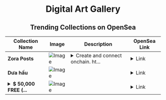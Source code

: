 <div align="center">

# Digital Art Gallery

## Trending Collections on OpenSea

| Collection Name                       | Image                                                                                     | Description                       | OpenSea Link                                                                                          |
|---------------------------------------|-------------------------------------------------------------------------------------------|-----------------------------------|--------------------------------------------------------------------------------------------------------|
| **Zora Posts** | ![Image](https://i.seadn.io/s/raw/files/74180c6b15a41433a69f6472f485b960.jpg?w=500&auto=format?w=200&auto=format) | <details><summary>Create and connect onchain. ht...</summary>Create and connect onchain. https://zora.co</details> | <details><summary>Link</summary>[Zora Posts](https://opensea.io/collection/zora-posts-18934)</details> |
| **Dưa hấu** | ![Image](https://i.seadn.io/s/raw/files/3f93797dcad3ff65e4a518a67b1b069d.jpg?w=500&auto=format?w=200&auto=format) |  | <details><summary>Link</summary>[Dưa hấu](https://opensea.io/collection/dua-hau)</details> |
| **<details><summary>$ 50,000 FREE (...</summary>$ 50,000 FREE (EventQ.io)</details>** | ![Image](https://i.seadn.io/s/raw/files/ff2c14f40548d92ced8b9521d4c873dd.png?w=500&auto=format?w=200&auto=format) |  | <details><summary>Link</summary>[$ 50,000 FREE (EventQ.io)](https://opensea.io/collection/50000-free-eventq-io-3139)</details> |

</div>